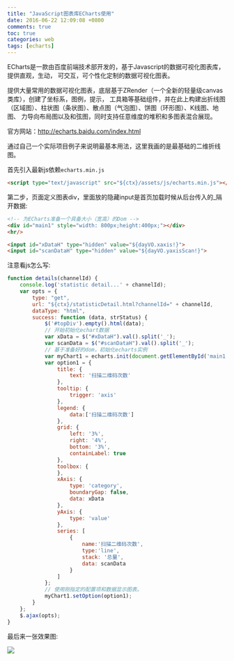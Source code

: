 ```yaml
---
title: "JavaScript图表库ECharts使用"
date: 2016-06-22 12:09:08 +0800
comments: true
toc: true
categories: web
tags: [echarts]
---
```


ECharts是一款由百度前端技术部开发的，基于Javascript的数据可视化图表库，提供直观，生动，
可交互，可个性化定制的数据可视化图表。

提供大量常用的数据可视化图表，底层基于ZRender（一个全新的轻量级canvas类库），创建了坐标系，图例，提示，
工具箱等基础组件，并在此上构建出折线图（区域图）、柱状图（条状图）、散点图（气泡图）、饼图（环形图）、K线图、地图、
力导向布局图以及和弦图，同时支持任意维度的堆积和多图表混合展现。<!--more-->

官方网站：<http://echarts.baidu.com/index.html>

通过自己一个实际项目例子来说明最基本用法，这里我画的是最基础的二维折线图。

首先引入最新js依赖`echarts.min.js`
``` html
<script type="text/javascript" src="${ctx}/assets/js/echarts.min.js"></script>
```

第二步，页面定义图表div，里面放的隐藏input是首页加载时候从后台传入的_隔开数据:
``` html
<!-- 为ECharts准备一个具备大小（宽高）的Dom -->
<div id="main1" style="width: 800px;height:400px;"></div>
<hr/>

<input id="xDataH" type="hidden" value="${dayVO.xaxis!}">
<input id="scanDataH" type="hidden" value="${dayVO.yaxisScan!}">
```

注意看js怎么写:
``` js
function details(channelId) {
    console.log('statistic detail...' + channelId);
    var opts = {
        type: "get",
        url: "${ctx}/statisticDetail.html?channelId=" + channelId,
        dataType: "html",
        success: function (data, strStatus) {
            $('#topDiv').empty().html(data);
            // 开始初始化echart数据
            var xData = $("#xDataH").val().split('_');
            var scanData = $("#scanDataH").val().split('_');
            // 基于准备好的dom，初始化echarts实例
            var myChart1 = echarts.init(document.getElementById('main1'));
            var option1 = {
                title: {
                    text: '扫描二维码次数'
                },
                tooltip: {
                    trigger: 'axis'
                },
                legend: {
                    data:['扫描二维码次数']
                },
                grid: {
                    left: '3%',
                    right: '4%',
                    bottom: '3%',
                    containLabel: true
                },
                toolbox: {
                },
                xAxis: {
                    type: 'category',
                    boundaryGap: false,
                    data: xData
                },
                yAxis: {
                    type: 'value'
                },
                series: [
                    {
                        name:'扫描二维码次数',
                        type:'line',
                        stack: '总量',
                        data: scanData
                    }
                ]
            };
            // 使用刚指定的配置项和数据显示图表。
            myChart1.setOption(option1);
        }
    };
    $.ajax(opts);
}
```

最后来一张效果图:

![](https://xnstatic-1253397658.file.myqcloud.com/echarts01.png)

